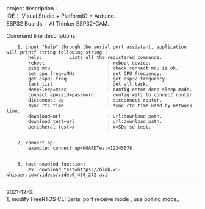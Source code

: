 project description：  
		IDE： Visual Studio + PlatformIO + Arduino.  
		ESP32 Boards： AI Thinker ESP32-CAM.  
		
Command line descriptions:  

		1, input "help" through the serial port assistant, application will printf string following string :  
			help:          Lists all the registered commands.  
			reboot                       : reboot device.  
			ping mcu                     : check connect mcu is ok.  
			set cpu freq=xMHz            : set CPU frequency.  
			get esp32 freq               : get esp32 frequency.  
			task list                    : get all task.  
			deepSleep=msec               : config enter deep sleep mode.  
			connect ap=ssid=password     : config wifi to connect router.  
			disconnect ap                : disconnect router.  
			sync rtc time                : sync rtc time used by network time.  
			download=url                 : url:download path.  
			download test=url            : url:download path.  
			peripheral test=x            : x=SD: sd test.  
			
			
		2, connect ap:  
			example: connect ap=NOARDTest=12345678  
			
			
		3, test downlod function:  
			ex. download test=https://blob.wi-whisper.com/videos/video0_480_272.avi  

**********************************************************************************************************************  
2021-12-3:  
    1, modify FreeRTOS CLI Serial port receive mode , use polling mode。  

			

	
	
	